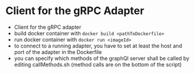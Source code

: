 # Client for the gRPC Adapter

* Client for the gRPC adapter
* build docker container with ```docker build <pathToDockerfile>```
* run docker container with ```docker run <imageId>```
* to connect to a running adapter, you have to set at least the host and port of the adapter in the Dockerfile
* you can specify which methods of the graphQl server shall be called by editing callMethods.sh (method calls are on the bottom of the script)
